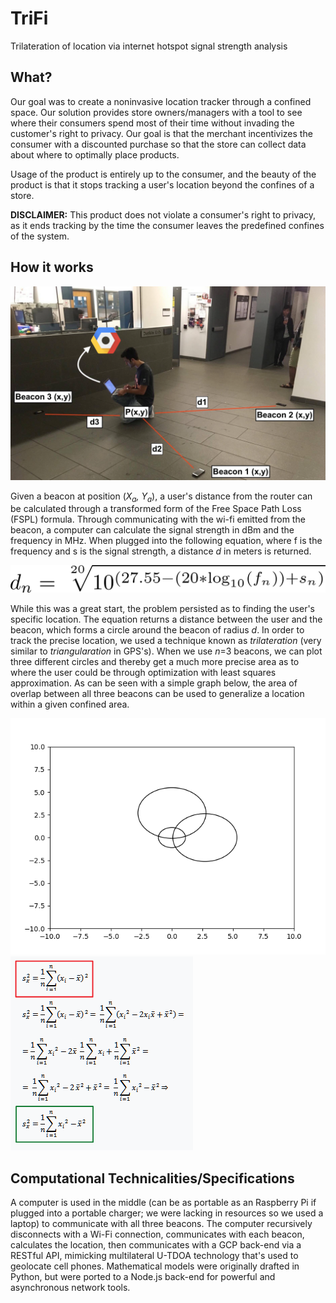 # TriFi
Trilateration of location via internet hotspot signal strength analysis

## What?

Our goal was to create a noninvasive location tracker through a confined space. Our solution provides store owners/managers with a tool to see where their consumers spend most of their time without invading the customer's right to privacy. Our goal is that the merchant incentivizes the consumer with a discounted purchase so that the store can collect data about where to optimally place products.

Usage of the product is entirely up to the consumer, and the beauty of the product is that it stops tracking a user's location beyond the confines of a store.

**DISCLAIMER:** This product does not violate a consumer's right to privacy, as it ends tracking by the time the consumer leaves the predefined confines of the system.

## How it works
![demo.png](demo.png)

Given a beacon at position (<i>X<sub>a</sub>, Y<sub>a</sub></i>), a user's distance from the router can be calculated through a transformed form of the Free Space Path Loss (FSPL) formula. Through communicating with the wi-fi emitted from the beacon, a computer can calculate the signal strength in dBm and the frequency in MHz. When plugged into the following equation, where f is the frequency and s is the signal strength, a distance *d* in meters is returned.

![math.png](distance.png)

While this was a great start, the problem persisted as to finding the user's specific location. The equation returns a distance between the user and the beacon, which forms a circle around the beacon of radius *d*. In order to track the precise location, we used a technique known as *trilateration* (very similar to *triangularation* in GPS's). When we use *n*=3 beacons, we can plot three different circles and thereby get a much more precise area as to where the user could be through optimization with least squares approximation. As can be seen with a simple graph below, the area of overlap between all three beacons can be used to generalize a location within a given confined area.

![graph.png](graph.png) ![squares.gif](squares.gif)

## Computational Technicalities/Specifications
A computer is used in the middle (can be as portable as an Raspberry Pi if plugged into a portable charger; we were lacking in resources so we used a laptop) to communicate with all three beacons. The computer recursively disconnects with a Wi-Fi connection, communicates with each beacon, calculates the location, then communicates with a GCP back-end via a RESTful API, mimicking multilateral U-TDOA technology that's used to geolocate cell phones. Mathematical models were originally drafted in Python, but were ported to a Node.js back-end for powerful and asynchronous network tools. 
